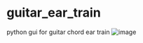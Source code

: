 # guitar_ear_train
 python gui for guitar chord ear train
![image](https://user-images.githubusercontent.com/88049865/172105589-82c1975c-19bc-4259-8c5b-d8f5083ed46e.png)
